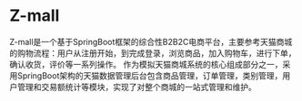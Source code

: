 # Z-mall
Z-mall是一个基于SpringBoot框架的综合性B2B2C电商平台，主要参考天猫商城的购物流程：用户从注册开始，到完成登录，浏览商品，加入购物车，进行下单，确认收货，评价等一系列操作。 作为模拟天猫商城系统的核心组成部分之一，采用SpringBoot架构的天猫数据管理后台包含商品管理，订单管理，类别管理，用户管理和交易额统计等模块，实现了对整个商城的一站式管理和维护。
